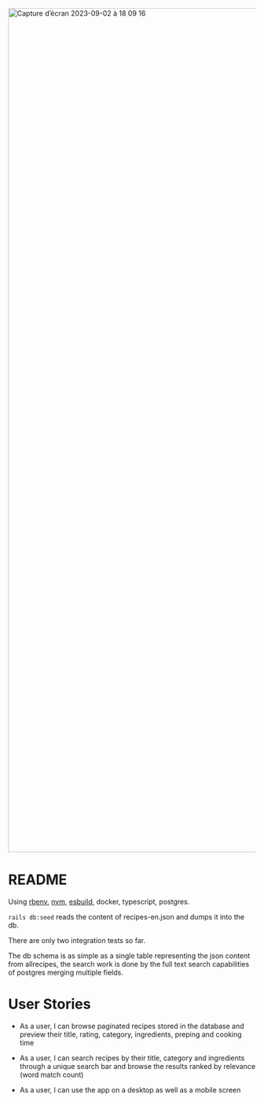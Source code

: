 <img width="1717" alt="Capture d’écran 2023-09-02 à 18 09 16" src="https://github.com/bperbos/yummy/assets/40390077/180989d3-4ff0-431f-b9a6-a7bd9c710eb3">

# README
Using [rbenv](https://github.com/rbenv/rbenv), [nvm](https://github.com/nvm-sh/nvm), [esbuild](https://esbuild.github.io/), docker, typescript, postgres.

`rails db:seed` reads the content of recipes-en.json and dumps it into the db.

There are only two integration tests so far.

The db schema is as simple as a single table representing the json content from allrecipes, the search work is done by the full text search capabilities of postgres merging multiple fields.

# User Stories

- As a user, I can browse paginated recipes stored in the database and preview their title, rating, category, ingredients, preping and cooking time

- As a user, I can search recipes by their title, category and ingredients through a unique search bar and browse the results ranked by relevance (word match count)

- As a user, I can use the app on a desktop as well as a mobile screen
